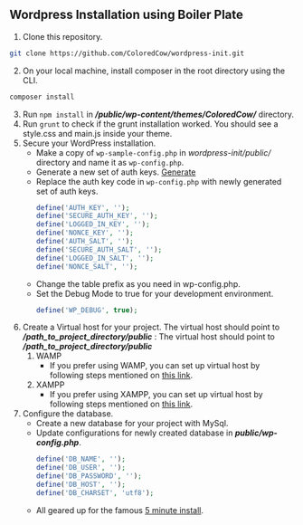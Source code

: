 ## Wordpress Installation using Boiler Plate
1. Clone this repository.
```sh
git clone https://github.com/ColoredCow/wordpress-init.git
```
2. On your local machine, install composer in the root directory using the CLI.
```sh
composer install
```
3. Run `npm install` in ***/public/wp-content/themes/ColoredCow/*** directory.
4. Run `grunt` to check if the grunt installation worked. You should see a style.css and main.js inside your theme.
5. Secure your WordPress installation.
   * Make a copy of `wp-sample-config.php` in *wordpress-init/public/* directory and name it as `wp-config.php`.
   * Generate a new set of auth keys. [Generate](https://api.wordpress.org/secret-key/1.1/salt/)
   * Replace the auth key code in `wp-config.php` with newly generated set of auth keys.
      ```php
      define('AUTH_KEY', '');
      define('SECURE_AUTH_KEY', '');
      define('LOGGED_IN_KEY', '');
      define('NONCE_KEY', '');
      define('AUTH_SALT', '');
      define('SECURE_AUTH_SALT', '');
      define('LOGGED_IN_SALT', '');
      define('NONCE_SALT', '');
      ```
   * Change the table prefix as you need in wp-config.php.
   * Set the Debug Mode to true for your development environment.
      ```php
      define('WP_DEBUG', true);
      ```
6. Create a Virtual host for your project. The virtual host should point to ***/path_to_project_directory/public*** :
   The virtual host should point to ***/path_to_project_directory/public***
   1. WAMP
      - If you prefer using WAMP, you can set up virtual host by following steps mentioned on [this link](https://stackoverflow.com/questions/22217386/how-to-setup-virtual-host-using-wamp-server-properly).
   2. XAMPP
      - If you prefer using XAMPP, you can set up virtual host by following steps mentioned on [this link](https://github.com/ColoredCow/resources/blob/master/virtualhost/WINDOWS.md).
7. Configure the database.
   * Create a new database for your project with MySql.
   * Update configurations for newly created database in ***public/wp-config.php***.
      ```php
      define('DB_NAME', '');
      define('DB_USER', '');
      define('DB_PASSWORD', '');
      define('DB_HOST', '');
      define('DB_CHARSET', 'utf8');
      ```
   * All geared up for the famous [5 minute install](https://wordpress.org/support/article/how-to-install-wordpress/). 